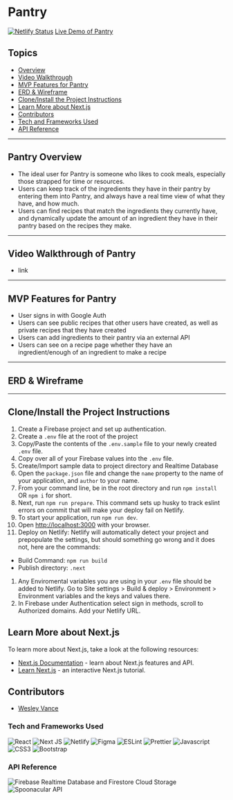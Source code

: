 # Pantry 
[![Netlify Status](https://api.netlify.com/api/v1/badges/b416b12a-bb9b-4e49-a52b-84fcfb996780/deploy-status)](https://app.netlify.com/sites/pantrie/deploys)
[Live Demo of Pantry](https://pantrie.netlify.app/)

## Topics
- [Overview](#pantry-overview)
- [Video Walkthrough](#video-walkthrough-of-pantry)
- [MVP Features for Pantry](#mvp-features-for-pantry)
- [ERD & Wireframe](#erd--wireframe)
- [Clone/Install the Project Instructions](#clone/install-the-project-instructions)
- [Learn More about Next.js](#learn-more-about-Next.js)
- [Contributors](#contributors)
- [Tech and Frameworks Used](#tech-and-frameworks-used)
- [API Reference](#api-reference)
___
## Pantry Overview
- The ideal user for Pantry is someone who likes to cook meals, especially those strapped for time or resources. 
- Users can keep track of the ingredients they have in their pantry by entering them into Pantry, and always have a real time view of what they have, and how much.
- Users can find recipes that match the ingredients they currently have, and dynamically update the amount of an ingredient they have in their pantry based on the recipes they make.

___
## Video Walkthrough of Pantry
- link

___
## MVP Features for Pantry
- User signs in with Google Auth
- Users can see public recipes that other users have created, as well as private recipes that they have created
- Users can add ingredients to their pantry via an external API 
- Users can see on a recipe page whether they have an ingredient/enough of an ingredient to make a recipe
___
## ERD & Wireframe

___
## Clone/Install the Project Instructions
1. Create a Firebase project and set up authentication.
1. Create a `.env` file at the root of the project
1. Copy/Paste the contents of the `.env.sample` file to your newly created `.env` file.
1. Copy over all of your Firebase values into the `.env` file.
1. Create/Import sample data to project directory and Realtime Database
1. Open the `package.json` file and change the `name` property to the name of your application, and `author` to  your name.
1. From your command line, be in the root directory and run `npm install` OR `npm i` for short.
1. Next, run `npm run prepare`. This command sets up husky to track eslint errors on commit that will make your deploy fail on Netlify.
1. To start your application, run `npm run dev`.
1. Open [http://localhost:3000](http://localhost:3000) with your browser.
1. Deploy on Netlify: Netlify will automatically detect your project and prepopulate the settings, but should something go wrong and it does not, here are the commands:
- Build Command: `npm run build`
- Publish directory: `.next`
1. Any Enviromental variables you are using in your `.env` file should be added to Netlify. Go to Site settings > Build & deploy > Environment > Environment variables and the keys and values there.
1. In Firebase under Authentication select sign in methods, scroll to Authorized domains. Add your Netlify URL.
        
## Learn More about Next.js
To learn more about Next.js, take a look at the following resources:

- [Next.js Documentation](https://nextjs.org/docs) - learn about Next.js features and API.
- [Learn Next.js](https://nextjs.org/learn) - an interactive Next.js tutorial.

## Contributors
- [Wesley Vance](https://github.com/wesleybvance)

### Tech and Frameworks Used
![React](https://img.shields.io/badge/react-%2320232a.svg?style=for-the-badge&logo=react&logoColor=%2361DAFB)
![Next JS](https://img.shields.io/badge/Next-black?style=for-the-badge&logo=next.js&logoColor=white)
![Netlify](https://img.shields.io/badge/netlify-%23000000.svg?style=for-the-badge&logo=netlify&logoColor=#00C7B7)
![Figma](https://img.shields.io/badge/figma-%23F24E1E.svg?style=for-the-badge&logo=figma&logoColor=white)
![ESLint](https://img.shields.io/badge/eslint-3A33D1?style=for-the-badge&logo=eslint&logoColor=white)
![Prettier](https://img.shields.io/badge/prettier-1A2C34?style=for-the-badge&logo=prettier&logoColor=F7BA3E)
![Javascript](https://img.shields.io/badge/JavaScript-323330?style=for-the-badge&logo=javascript&logoColor=F7DF1E)
![CSS3](https://img.shields.io/badge/CSS3-1572B6?style=for-the-badge&logo=css3&logoColor=white)
![Bootstrap](https://img.shields.io/badge/Bootstrap-563D7C?style=for-the-badge&logo=bootstrap&logoColor=white)


### API Reference
![Firebase Realtime Database and Firestore Cloud Storage](https://img.shields.io/badge/firebase-%23039BE5.svg?style=for-the-badge&logo=firebase)
![Spoonacular API](https://spoonacular.com/food-api)
